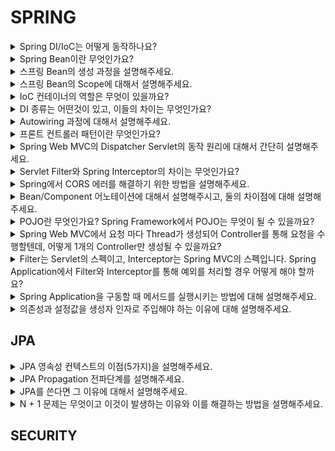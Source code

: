 # SPRING

<details>
<summary>
Spring DI/IoC는 어떻게 동작하나요?
</summary>
</details>

<details>
<summary>
Spring Bean이란 무엇인가요?
</summary>


스프링에서는 제어권을 역전하여 객체의 생성을 스프링 프레임 워크에서 담당하게 됩니다. 사용자는 new 생성자를 이용하지 않고 스프링에 의해 관리 당하는 자바 객체를 사용하게 됩니다. 

이 객체를 **스프링 빈(bean)** 이라고 부릅니다. 빈 객체는 스프링 IoC 컨테이너에 의해 초기화, 생성, 소멸 등의 관리를 받고 의존성 주입을 통해 다른 빈이나 스프링 컴포넌트들과 상호작용할 수 있습니다. 이를 통해 느슨한 결합을 가능하게 합니다.


</details>

<details>
<summary>
스프링 Bean의 생성 과정을 설명해주세요.
</summary>


스프링 컨테이너는 **“빈 객체 생성 → 의존 관계 주입 → 초기화 → 소멸”** 단계의 생명 주기를 가지고 있습니다. 

Bean은 스프링 컨테이너에 의해 생명주기를 관리하며 **빈 초기화방법은 @PostConstruct** 를 **빈 소멸**에서는 **@PreDestroy** (종료 콜백) 를 사용합니다.

생성한 스프링 빈을 등록할 때는 ComponentScan을 이용하거나 @Configuration 의 @Bean 을 사용하여 빈 설정파일에 직접 빈을 등록할 수 있습니다.


</details>

<details>
<summary>
스프링 Bean의 Scope에 대해서 설명해주세요.
</summary>


빈스코프란 빈이 존재할 수 있는 범위를 의미합니다. 

각 범위 및 생성 관리 방식에 따라 종류가 나누어 지며 총 여섯가지의 스코프가 있습니다.

- **Singleton** - 기본 스코프로, 각각의 IoC 컨테이너당 Bean 인스턴스 하나만 생성됩니다. 따라서, 요청 시 동일한 인스턴스를 반환하는 것이 특징입니다. 
✨ GOF 패턴의 싱글톤 패턴과는 다른 것
- **Prototype** - 클라이언트가 요청할 때 마다 새로운 Bean 인스턴스가 생성됩니다. 즉, 빈이 다른 빈에 주입되거나 getBean() 메서드를 통해 요청합니다. Stateful Bean(요청이 독립적인 환경)에는 프로토타입 스코프를 사용해야 하고 Stateless Bean(상태 공유가 허용되지 않을 때)에는 싱글톤 스코프를 사용해야 합니다.
    
    [+) 프로토 타입 + 싱글톤 타입](https://docs.spring.io/spring-framework/reference/core/beans/factory-scopes.html#beans-factory-scopes-sing-prot-interaction)
    
- **Web Scope** - 웹 환경에서만 동작하는 형태입니다.
    - request - 각 HTTP 요청이 생성될 때마다 Bean이 생성되고, 해당 요청이 끝날 때 소멸합니다. 각각의 HTTP 요청마다 별도의 빈 인스턴스가 생성되고 관리됩니다.
    - session - Bean은 HTTP 세션당 하나씩 생성되고, 세션 종료시 소멸합니다.
    - application - 서블릿 컨텍스트 당 하나의 Bean 인스턴스를 생성하여 서블릿 컨텍스트와 동일한 생명주기를 가집니다. 이는 전체 웹 애플리케이션에서 동유됩니다.
    - web socket - websoket 세션당 하나의 Bean 인스턴스를 유지합니다.

🔗 https://docs.spring.io/spring-framework/reference/core/beans/factory-scopes.html#beans-factory-scopes-sing-prot-interaction

</details>

<details>
<summary>
IoC 컨테이너의 역할은 무엇이 있을까요?
</summary>
</details>

<details>
<summary>
DI 종류는 어떤것이 있고, 이들의 차이는 무엇인가요?
</summary>
  
</details>

<details>
<summary>
Autowiring 과정에 대해서 설명해주세요.
</summary>  
</details>

<details>
<summary>
프론트 컨트롤러 패턴이란 무엇인가요?
</summary>

![image](https://github.com/luminousol/backend-cs-study/assets/130022922/a284382e-64da-46b2-95f2-1025655004dc)


**프론트 컨트롤러 패턴(Front Controller Pattern)** 은 웹 애플리케이션의 디자인 패턴 중 하나로, 중앙의 컨트롤러가 모든 HTTP 요청을 받아서 적합한 컨트롤러에 위임하는 역할을 합니다. 

모든 요청은 먼저 프론트 컨트롤러를 거치게 되므로, 공통 처리 로직(인증, 로깅, 세션 관리 등)을 프론트 컨트롤러에서 수행할 수 있습니다. 

프론트 컨트롤러는 요청을 알맞은 핸들러나 컨트롤러로 전달(디스패치)합니다. 이를 통해 애플리케이션의 **흐름을 중앙에서 관리** 할 수 있습니다.

프론트 컨트롤러는 처리 결과에 따라 적절한 뷰를 선택하고 응답을 구성할 수 있습니다.

모든 요청 처리 중 발생하는 예외를 **중앙에서 관리**하고 적절한 응답을 제공할 수 있습니다.

프론트 컨트롤러 패턴의 예로는 Java의 Spring Framework의 **DispatcherServlet** 이나 Java EE의 **Servlet** 등이 있습니다. 이들은 웹 애플리케이션에서 모든 요청을 초기에 받아들이고 적절한 컨트롤러나 핸들러로 요청을 전달하는 역할을 합니다.


</details>

<details>
<summary>
Spring Web MVC의 Dispatcher Servlet의 동작 원리에 대해서 간단히 설명해주세요.
</summary>
</details>

<details>
<summary>
Servlet Filter와 Spring Interceptor의 차이는 무엇인가요?
</summary>
</details>

<details>
<summary>
Spring에서 CORS 에러를 해결하기 위한 방법을 설명해주세요.
</summary>
</details>

<details>
<summary>
Bean/Component 어노테이션에 대해서 설명해주시고, 둘의 차이점에 대해 설명해주세요.
</summary>
</details>

<details>
<summary>
POJO란 무엇인가요? Spring Framework에서 POJO는 무엇이 될 수 있을까요?
</summary>
</details>

<details>
<summary>
Spring Web MVC에서 요청 마다 Thread가 생성되어 Controller를 통해 요청을 수행할텐데, 어떻게 1개의 Controller만 생성될 수 있을까요?
</summary>
</details>

<details>
<summary>
Filter는 Servlet의 스펙이고, Interceptor는 Spring MVC의 스펙입니다. Spring Application에서 Filter와 Interceptor를 통해 예외를 처리할 경우 어떻게 해야 할까요?
</summary>
</details>

<details>
<summary>
Spring Application을 구동할 때 메서드를 실행시키는 방법에 대해 설명해주세요.
</summary>
</details>

<details>
<summary>
의존성과 설정값을 생성자 인자로 주입해야 하는 이유에 대해 설명해주세요.
</summary>
</details>

## JPA

<details>
<summary>
JPA 영속성 컨텍스트의 이점(5가지)을 설명해주세요.
</summary>
</details>

<details>
<summary>
JPA Propagation 전파단계를 설명해주세요.
</summary>
</details>

<details>
<summary>
JPA를 쓴다면 그 이유에 대해서 설명해주세요.
</summary>
</details>

<details>
  <summary>
    N + 1 문제는 무엇이고 이것이 발생하는 이유와 이를 해결하는 방법을 설명해주세요.
  </summary>
</details>


## SECURITY


